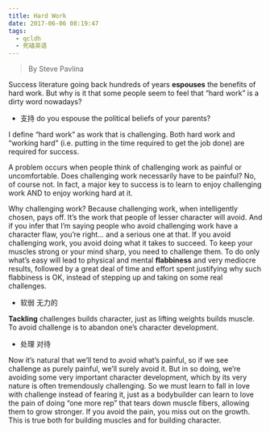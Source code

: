 ```yaml
---
title: Hard Work
date: 2017-06-06 08:19:47
tags:
  - qcldh
  - 死磕英语
---
```


> By Steve Pavlina

Success literature going back hundreds of years **espouses** the benefits of hard work. But why is it that some people seem to feel that “hard work” is a dirty word nowadays?

<!-- more -->

- 支持  do you espouse the political beliefs of your parents?


I define “hard work” as work that is challenging. Both hard work and “working hard” (i.e. putting in the time required to get the job done) are required for success.

A problem occurs when people think of challenging work as painful or uncomfortable. Does challenging work necessarily have to be painful? No, of course not. In fact, a major key to success is to learn to enjoy challenging work AND to enjoy working hard at it.

Why challenging work? Because challenging work, when intelligently chosen, pays off. It’s the work that people of lesser character will avoid. And if you infer that I’m saying people who avoid challenging work have a character flaw, you’re right… and a serious one at that. If you avoid challenging work, you avoid doing what it takes to succeed. To keep your muscles strong or your mind sharp, you need to challenge them. To do only what’s easy will lead to physical and mental **flabbiness** and very mediocre results, followed by a great deal of time and effort spent justifying why such flabbiness is OK, instead of stepping up and taking on some real challenges.

- 软弱  无力的


**Tackling** challenges builds character, just as lifting weights builds muscle. To avoid challenge is to abandon one’s character development.

- 处理  对待


Now it’s natural that we’ll tend to avoid what’s painful, so if we see challenge as purely painful, we’ll surely avoid it. But in so doing, we’re avoiding some very important character development, which by its very nature is often tremendously challenging. So we must learn to fall in love with challenge instead of fearing it, just as a bodybuilder can learn to love the pain of doing “one more rep” that tears down muscle fibers, allowing them to grow stronger. If you avoid the pain, you miss out on the growth. This is true both for building muscles and for building character.
